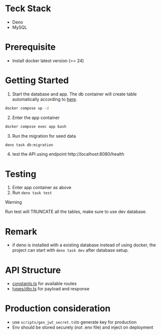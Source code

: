 # Teck Stack

- Deno
- MySQL

# Prerequisite

- Install docker latest version (>= 24)

# Getting Started

1. Start the database and app. The db container will create table automatically according to [here](./db_migration/init.sql).

```sh
docker compose up -d
```

2. Enter the app container

```sh
docker compose exec app bash
```

3. Run the migration for seed data

```sh
deno task db:migration
```

4. test the API using endpoint http://localhost:8080/health

# Testing

1. Enter app container as above
2. Run `deno task test`

> [!WARNING]
> Run test will TRUNCATE all the tables, make sure to use dev database.

# Remark

- if deno is installed with a existing database instead of using docker, the
  project can start with `deno task dev` after database setup.

# API Structure

- [constants.ts](./constants.ts) for available routes
- [types/dto.ts](./types/dto.ts) for payload and response

# Production consideration

- use `scripts/gen_jwt_secret.ts`to generate key for production
- Env should be stored securely (not .env file) and inject on deployment
